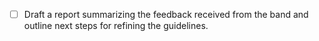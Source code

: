 - [ ] Draft a report summarizing the feedback received from the band and outline next steps for refining the guidelines.